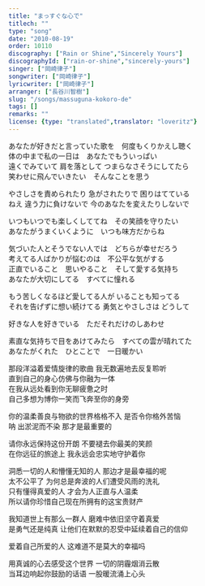```yaml
---
title: "まっすぐな心で"
titlech: ""
type: "song"
date: "2010-08-19"
order: 10110
discography: ["Rain or Shine","Sincerely Yours"]
discographyId: ["rain-or-shine","sincerely-yours"]
singer: ["岡崎律子"]
songwriter: ["岡崎律子"]
lyricwriter: ["岡崎律子"]
arranger: ["長谷川智樹"]
slug: "/songs/massuguna-kokoro-de"
tags: []
remarks: ""
license: {type: "translated",translator: "loveritz"}
---
```


あなたが好きだと言っていた歌を　何度もくりかえし聴く   
体の中まで私の一日は　あなたでもういっぱい   
遠くでみていて 肩を落として つまらなさそうにしてたら   
笑わせに飛んでいきたい　そんなことを思う   
  
やさしさを責められたり 急がされたりで 困りはてている   
ねえ 違う力に負けないで 今のあなたを変えたりしないで   
  
いつもいつでも楽しくしててね　その笑顔を守りたい   
あなたがうまくいくように　いつも味方だからね   
  
気づいた人とそうでない人では　どちらが幸せだろう   
考えてる人ばかりが悩むのは　不公平な気がする   
正直でいること　思いやること　そして愛する気持ち   
あなたが大切にしてる　すべてに憧れる   
  
もう苦しくなるほど愛してる人が いることも知ってる   
それを告げずに想い続けてる 勇気とやさしさは どうして   
  
好きな人を好きでいる　ただそれだけのしあわせ   
  
素直な気持ちで目をあけてみたら　すべての雲が晴れてた   
あなたがくれた　ひとことで　一日暖かい  

<!-- 翻译 -->

那段洋溢着爱情旋律的歌曲 我无数遍地去反复聆听   
直到自己的身心仿佛与你融为一体   
在我从远处看到你无聊疲惫之时   
自己多想为博你一笑而飞奔至你的身旁   
  
你的温柔善良与物欲的世界格格不入 是否令你格外苦恼   
呐 出淤泥而不染 那才是最重要的   
  
请你永远保持这份开朗 不要褪去你最美的笑颜   
在你远征的旅途上 我永远会忠实地守护着你   
  
洞悉一切的人和懵懂无知的人 那边才是最幸福的呢   
太不公平了 为何总是奔波的人们遭受风雨的洗礼   
只有懂得真爱的人 才会为人正直与人温柔   
所以请你珍惜自己现在所拥有的这宝贵财产   
  
我知道世上有那么一群人 磨难中依旧坚守着真爱   
是勇气还是纯真 让他们在默默的忍受中延续着自己的信仰   
  
爱着自己所爱的人 这难道不是莫大的幸福吗   
  
用真诚的心去感受这个世界 一切的阴霾烟消云散   
当耳边响起你鼓励的话语 一股暖流涌上心头
